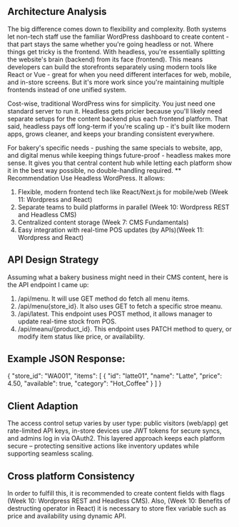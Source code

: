 ## Architecture Analysis
The big difference comes down to flexibility and complexity. Both systems let non-tech staff use the familiar WordPress dashboard to create content - that part stays the same whether you're going headless or not. Where things get tricky is the frontend. With headless, you're essentially splitting the website's brain (backend) from its face (frontend). This means developers can build the storefronts separately using modern tools like React or Vue - great for when you need different interfaces for web, mobile, and in-store screens. But it's more work since you're maintaining multiple frontends instead of one unified system.

Cost-wise, traditional WordPress wins for simplicity. You just need one standard server to run it. Headless gets pricier because you'll likely need separate setups for the content backend plus each frontend platform. That said, headless pays off long-term if you're scaling up - it's built like modern apps, grows cleaner, and keeps your branding consistent everywhere.

For bakery's specific needs - pushing the same specials to website, app, and digital menus while keeping things future-proof - headless makes more sense. It gives you that central content hub while letting each platform show it in the best way possible, no double-handling required.
** Recommendation
Use Headless WordPress. It allows:
1. Flexible, modern frontend tech like React/Next.js for mobile/web (Week 11: Wordpress and React)
2. Separate teams to build platforms in parallel (Week 10: Wordpress REST and Headless CMS)
3. Centralized content storage (Week 7: CMS Fundamentals)
4. Easy integration with real-time POS updates (by APIs)(Week 11: Wordpress and React)

## API Design Strategy
Assuming what a bakery business might need in their CMS content, here is the API endpoint I came up:
1. /api/menu. It will use GET method do fetch all menu items.
2. /api/menu{store_id}. It also uses GET to fetch a specific stroe meanu.
3. /api/latest. This endpoint uses POST method, it allows manager to update real-time stock from POS.
4. /api/meanu/{product_id}. This endpoint uses PATCH method to query, or modify item status like price, or availability.
## Example JSON Response:
{
  "store_id": "WA001",
  "items": [
    {
      "id": "latte01",
      "name": "Latte",
      "price": 4.50,
      "available": true,
      "category": "Hot_Coffee"
    }
  ]
}
## Client Adaption
The access control setup varies by user type: public visitors (web/app) get rate-limited API keys, in-store devices use JWT tokens for secure syncs, and admins log in via OAuth2. This layered approach keeps each platform secure – protecting sensitive actions like inventory updates while supporting seamless scaling.

## Cross platform Consistency
In order to fulfill this, it is recommended to create content fields with flags (Week 10: Wordpress REST and Headless CMS). Also, (Week 10: Benefits of destructing operator in React) it is necessary to store flex variable such as price and availability using dynamic API.